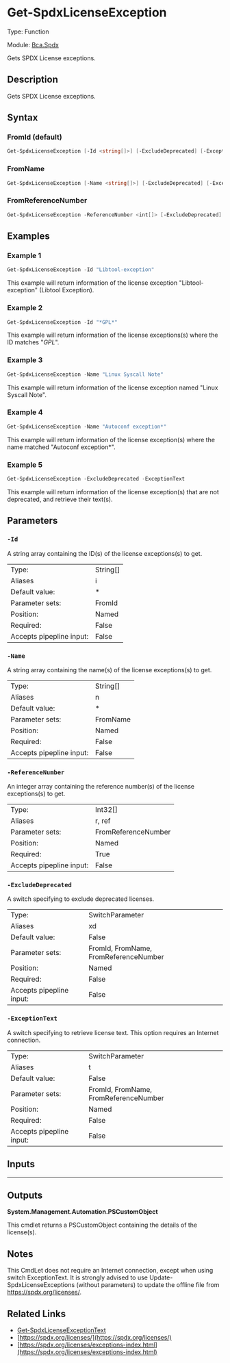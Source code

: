 # Get-SpdxLicenseException
Type: Function

Module: [Bca.Spdx](../ReadMe.md)

Gets SPDX License exceptions.
## Description
Gets SPDX License exceptions.
## Syntax
### FromId (default)
```powershell
Get-SpdxLicenseException [-Id <string[]>] [-ExcludeDeprecated] [-ExceptionText] [<CommonParameters>]
```
### FromName
```powershell
Get-SpdxLicenseException [-Name <string[]>] [-ExcludeDeprecated] [-ExceptionText] [<CommonParameters>]
```
### FromReferenceNumber
```powershell
Get-SpdxLicenseException -ReferenceNumber <int[]> [-ExcludeDeprecated] [-ExceptionText] [<CommonParameters>]
```
## Examples
### Example 1
```powershell
Get-SpdxLicenseException -Id "Libtool-exception"
```
This example will return information of the license exception "Libtool-exception" (Libtool Exception).
### Example 2
```powershell
Get-SpdxLicenseException -Id "*GPL*"
```
This example will return information of the license exceptions(s) where the ID matches "*GPL*".
### Example 3
```powershell
Get-SpdxLicenseException -Name "Linux Syscall Note"
```
This example will return information of the license exception named "Linux Syscall Note".
### Example 4
```powershell
Get-SpdxLicenseException -Name "Autoconf exception*"
```
This example will return information of the license exception(s) where the name matched "Autoconf exception*".
### Example 5
```powershell
Get-SpdxLicenseException -ExcludeDeprecated -ExceptionText
```
This example will return information of the license exception(s) that are not deprecated, and retrieve their text(s).
## Parameters
### `-Id`
A string array containing the ID(s) of the license exceptions(s) to get.

| | |
|:-|:-|
|Type:|String[]|
|Aliases|i|
|Default value:|*|
|Parameter sets:|FromId|
|Position:|Named|
|Required:|False|
|Accepts pipepline input:|False|

### `-Name`
A string array containing the name(s) of the license exceptions(s) to get.

| | |
|:-|:-|
|Type:|String[]|
|Aliases|n|
|Default value:|*|
|Parameter sets:|FromName|
|Position:|Named|
|Required:|False|
|Accepts pipepline input:|False|

### `-ReferenceNumber`
An integer array containing the reference number(s) of the license exceptions(s) to get.

| | |
|:-|:-|
|Type:|Int32[]|
|Aliases|r, ref|
|Parameter sets:|FromReferenceNumber|
|Position:|Named|
|Required:|True|
|Accepts pipepline input:|False|

### `-ExcludeDeprecated`
A switch specifying to exclude deprecated licenses.

| | |
|:-|:-|
|Type:|SwitchParameter|
|Aliases|xd|
|Default value:|False|
|Parameter sets:|FromId, FromName, FromReferenceNumber|
|Position:|Named|
|Required:|False|
|Accepts pipepline input:|False|

### `-ExceptionText`
A switch specifying to retrieve license text.
This option requires an Internet connection.

| | |
|:-|:-|
|Type:|SwitchParameter|
|Aliases|t|
|Default value:|False|
|Parameter sets:|FromId, FromName, FromReferenceNumber|
|Position:|Named|
|Required:|False|
|Accepts pipepline input:|False|

## Inputs
****


## Outputs
**System.Management.Automation.PSCustomObject**

This cmdlet returns a PSCustomObject containing the details of the license(s).
## Notes
This CmdLet does not require an Internet connection, except when using switch ExceptionText.
It is strongly advised to use Update-SpdxLicenseExceptions (without parameters) to update the offline file from https://spdx.org/licenses/.
## Related Links
- [Get-SpdxLicenseExceptionText](Get-SpdxLicenseExceptionText.md)
- [https://spdx.org/licenses/](https://spdx.org/licenses/)
- [https://spdx.org/licenses/exceptions-index.html](https://spdx.org/licenses/exceptions-index.html)
